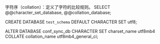 字符序（collation）：定义了字符的比较规则。
 SELECT @@character_set_database, @@collation_database;

CREATE DATABASE `test_schema` DEFAULT CHARACTER SET utf8;


ALTER DATABASE conf_sync_db
    CHARACTER SET charset_name utf8mb4
    COLLATE collation_name utf8mb4_general_ci;